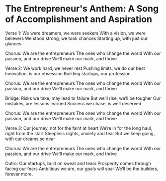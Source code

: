 # The Entrepreneur's Anthem: A Song of Accomplishment and Aspiration

Verse 1:
We were dreamers, we were seekers
With a vision, we were believers
We stood strong, we took chances
Starting up, with just our glances

Chorus:
We are the entrepreneurs
The ones who change the world
With our passion, and our drive
We’ll make our mark, and thrive

Verse 2:
We work hard, we never rest
Pushing limits, we do our best
Innovation, is our obsession
Building startups, our profession

Chorus:
We are the entrepreneurs
The ones who change the world
With our passion, and our drive
We’ll make our mark, and thrive

Bridge:
Risks we take, may lead to failure
But we’ll rise, we’ll be tougher
Our mistakes, are lessons learned
Success we chase, is well deserved

Chorus:
We are the entrepreneurs
The ones who change the world
With our passion, and our drive
We’ll make our mark, and thrive

Verse 3:
Our journey, not for the faint at heart
We’re in for the long haul, right from the start
Sleepless nights, anxiety and fear
But we keep going, with our dreams so near

Chorus:
We are the entrepreneurs
The ones who change the world
With our passion, and our drive
We’ll make our mark, and thrive

Outro:
Our startups, built on sweat and tears
Prosperity comes through facing our fears
Ambitious we are, our goals will soar
We’ll be the builders, forever more.